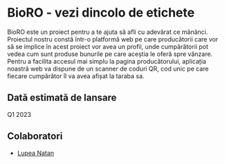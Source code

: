 
# BioRO - vezi dincolo de etichete

BioRO este un proiect pentru a te ajuta să afli cu adevărat ce mănânci. Proiectul nostru constă într-o platformă web pe care producătorii care vor să se implice în acest proiect vor avea un profil, unde cumpărătorii pot vedea cum sunt produse bunurile pe care aceștia le oferă spre vânzare. Pentru a facilita accesul mai simplu la pagina producătorului, aplicația noastră web va dispune de un scanner de coduri QR, cod unic pe care fiecare cumpărător îl va avea afișat la taraba sa.

## Dată estimată de lansare

Q1 2023


## Colaboratori

- [Lupea Natan](https://instagram.com/lupea_natan)

